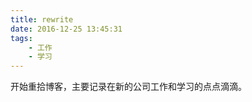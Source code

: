 ```yaml
---
title: rewrite
date: 2016-12-25 13:45:31
tags: 
    - 工作
    - 学习
---
```


开始重拾博客，主要记录在新的公司工作和学习的点点滴滴。
